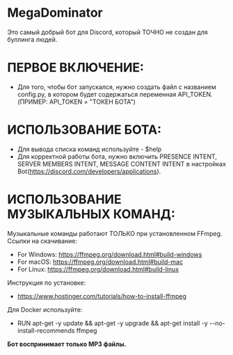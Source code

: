 # MegaDominator

Это самый добрый бот для Discord, который ТОЧНО не создан для буллинга людей.

# ПЕРВОЕ ВКЛЮЧЕНИЕ:
- Для того, чтобы бот запускался, нужно создать файл с названием config.py, в котором будет содержаться переменная API_TOKEN.
(ПРИМЕР:  API_TOKEN = "ТОКЕН БОТА")

# ИСПОЛЬЗОВАНИЕ БОТА:
- Для вывода списка команд используйте - $help
- Для корректной работы бота, нужно включить PRESENCE INTENT, SERVER MEMBERS INTENT, MESSAGE CONTENT INTENT в настройках Bot(https://discord.com/developers/applications).

# ИСПОЛЬЗОВАНИЕ МУЗЫКАЛЬНЫХ КОМАНД:
Музыкальные команды работают ТОЛЬКО при установленном FFmpeg.
Ссылки на скачивание: 
- For Windows: https://ffmpeg.org/download.html#build-windows 
- For macOS: https://ffmpeg.org/download.html#build-mac
- For Linux: https://ffmpeg.org/download.html#build-linux

Инструкция по установке:
- https://www.hostinger.com/tutorials/how-to-install-ffmpeg

Для Docker используйте:
- RUN apt-get -y update && apt-get -y upgrade && apt-get install -y --no-install-recommends ffmpeg

**Бот воспринимает только MP3 файлы.**


